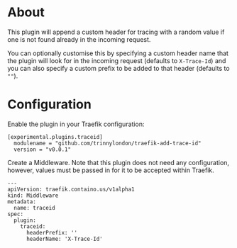 # About

This plugin will append a custom header for tracing with a random value if one is not found already in the incoming request.

You can optionally customise this by specifying a custom header name that the plugin will look for in the incoming request (defaults to `X-Trace-Id`) and you can also specify a custom prefix to be added to that header (defaults to `""`).

# Configuration
Enable the plugin in your Traefik configuration:
```
[experimental.plugins.traceid]
  modulename = "github.com/trinnylondon/traefik-add-trace-id"
  version = "v0.0.1"
```

Create a Middleware. Note that this plugin does not need any configuration, however, values must be passed in for it to be accepted within Traefik.

```
---
apiVersion: traefik.containo.us/v1alpha1
kind: Middleware
metadata:
  name: traceid
spec:
  plugin:
    traceid:
      headerPrefix: ''
      headerName: 'X-Trace-Id'
```